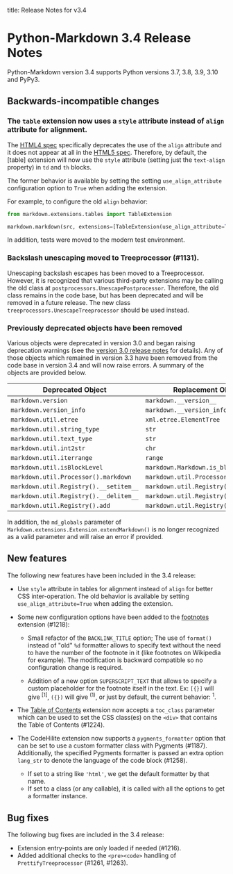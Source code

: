 title: Release Notes for v3.4

# Python-Markdown 3.4 Release Notes

Python-Markdown version 3.4 supports Python versions 3.7, 3.8, 3.9, 3.10 and
PyPy3.

## Backwards-incompatible changes

### The `table` extension now uses a `style` attribute instead of `align` attribute for alignment.

The [HTML4 spec][spec4] specifically
deprecates the use of the `align` attribute and it does not appear at all in the
[HTML5 spec][spec5]. Therefore, by default, the [table] extension will now use the `style`
attribute (setting just the `text-align` property) in `td` and `th` blocks.

[spec4]: https://www.w3.org/TR/html4/present/graphics.html#h-15.1.2
[spec5]: https://www.w3.org/TR/html53/tabular-data.html#attributes-common-to-td-and-th-elements

The former behavior is available by setting the setting `use_align_attribute` configuration
option to `True` when adding the extension.

For example, to configure the old `align` behavior:

```python
from markdown.extensions.tables import TableExtension

markdown.markdown(src, extensions=[TableExtension(use_align_attribute=True)])
```

In addition, tests were moved to the modern test environment.

### Backslash unescaping moved to Treeprocessor (#1131).

Unescaping backslash escapes has been moved to a Treeprocessor. However, it is
recognized that various third-party extensions may be calling the old class at
`postprocessors.UnescapePostprocessor`. Therefore, the old class remains in the
code base, but has been deprecated and will be removed in a future release. The
new class `treeprocessors.UnescapeTreeprocessor` should be used instead.

### Previously deprecated objects have been removed

Various objects were deprecated in version 3.0 and began raising deprecation
warnings (see the [version 3.0 release notes] for details). Any of those objects
which remained in version 3.3 have been removed from the code base in version 3.4
and will now raise errors. A summary of the objects are provided below.

[version 3.0 release notes]: release-3.0.md

| Deprecated Object                      | Replacement Object                  |
|----------------------------------------|-------------------------------------|
| `markdown.version`                     | `markdown.__version__`              |
| `markdown.version_info`                | `markdown.__version_info__`         |
| `markdown.util.etree`                  | `xml.etree.ElementTree`             |
| `markdown.util.string_type`            | `str`                               |
| `markdown.util.text_type`              | `str`                               |
| `markdown.util.int2str`                | `chr`                               |
| `markdown.util.iterrange`              | `range`                             |
| `markdown.util.isBlockLevel`           | `markdown.Markdown.is_block_level`  |
| `markdown.util.Processor().markdown`   | `markdown.util.Processor().md`      |
| `markdown.util.Registry().__setitem__` | `markdown.util.Registry().register` |
| `markdown.util.Registry().__delitem__` |`markdown.util.Registry().deregister`|
| `markdown.util.Registry().add`         | `markdown.util.Registry().register` |

In addition, the `md_globals` parameter of
`Markdown.extensions.Extension.extendMarkdown()` is no longer recognized as a
valid parameter and will raise an error if provided.

## New features

The following new features have been included in the 3.4 release:

* Use `style` attribute in tables for alignment instead of `align` for better CSS
  inter-operation. The old behavior is available by setting `use_align_attribute=True` when
  adding the extension.

* Some new configuration options have been added to the [footnotes](../extensions/footnotes.md)
  extension (#1218):

    * Small refactor of the `BACKLINK_TITLE` option; The use of `format()` instead
      of "old" `%d` formatter allows to specify text without the need to have the
      number of the footnote in it (like footnotes on Wikipedia for example).
      The modification is backward compatible so no configuration change is required.

    * Addition of a new option `SUPERSCRIPT_TEXT` that allows to specify a custom
      placeholder for the footnote itself in the text.
      Ex: `[{}]` will give <sup>[1]</sup>, `({})` will give <sup>(1)</sup>,
      or just by default, the current behavior: <sup>1</sup>.

* The [Table of Contents](../extensions/toc.md) extension now accepts a `toc_class`
  parameter which can be used to set the CSS class(es) on the `<div>` that contains the
  Table of Contents (#1224).

* The CodeHilite extension now supports a `pygments_formatter` option that can be set to
    use a custom formatter class with Pygments (#1187). Additionally, the specified
    Pygments formatter is passed an extra option `lang_str` to denote the language of
    the code block (#1258).
    - If set to a string like `'html'`, we get the default formatter by that name.
    - If set to a class (or any callable), it is called with all the options to get a
      formatter instance.

## Bug fixes

The following bug fixes are included in the 3.4 release:

* Extension entry-points are only loaded if needed (#1216).
* Added additional checks to the `<pre><code>` handling of `PrettifyTreeprocessor` (#1261, #1263).
